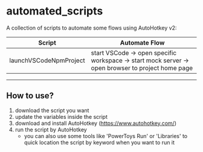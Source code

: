 # automated_scripts
A collection of scripts to automate some flows using AutoHotkey v2:

| Script | Automate Flow |
---|---
| launchVSCodeNpmProject | start VSCode -> open specific workspace -> start mock server -> open browser to project home page |

---

## How to use?
1. download the script you want
2. update the variables inside the script
3. download and install AutoHotkey (https://www.autohotkey.com/)
4. run the script by AutoHotkey
   * you can also use some tools like 'PowerToys Run' or 'Libraries' to quick location the script by keyword when you want to run it
